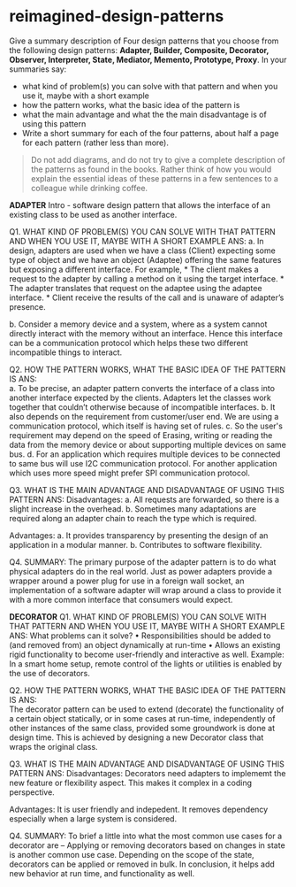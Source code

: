 # reimagined-design-patterns

Give a summary description of Four design patterns that you choose from the following design patterns: **Adapter,  Builder, Composite, Decorator, Observer, Interpreter, State, Mediator, Memento, Prototype, Proxy**. In your summaries say:

- what kind of problem(s) you can solve with that pattern and when you use it, maybe with a short example
- how the pattern works, what the basic idea of the pattern is
- what the main advantage and what the the main disadvantage is of using this pattern
- Write a short summary for each of the four patterns, about half a page for each pattern (rather less than more). 

> Do not add diagrams, and do not try to give a complete description of the patterns as found in the books. Rather think of how you would explain the essential ideas of these patterns in a few sentences to a colleague while drinking coffee.

**ADAPTER**
Intro - software design pattern that allows the interface of an existing class to be used as another interface.
 
Q1. WHAT KIND OF PROBLEM(S) YOU CAN SOLVE WITH THAT PATTERN AND WHEN YOU USE IT, MAYBE WITH A SHORT EXAMPLE
ANS:
a. In design, adapters are used when we have a class (Client) expecting some type of object and we have an object (Adaptee) offering the same features but exposing a different interface. For example, 
    * The client makes a request to the adapter by calling a method on it using the target interface.
    * The adapter translates that request on the adaptee using the adaptee interface.
    * Client receive the results of the call and is unaware of adapter’s presence.

b. Consider a memory device and a system, where as a system cannot directly interact with the memory without an interface.
Hence this interface can be a communication protocol which helps these two different incompatible things to interact.

Q2. HOW THE PATTERN WORKS, WHAT THE BASIC IDEA OF THE PATTERN IS
ANS:	
a. To be precise, an adapter pattern converts the interface of a class into another interface expected by the clients. Adapters let the classes work together that couldn’t otherwise because of incompatible interfaces.
b. It also depends on the requirement from customer/user end. We are using a communication protocol, which itself is having set of rules.
c. So the user's requirement may depend on the speed of Erasing, writing or reading the data from the memory device or about supporting multiple devices on same bus.
d. For an application which requires multiple devices to be connected to same bus will use I2C communication protocol.
   For another application which  uses more speed might prefer SPI communication protocol.

Q3. WHAT IS THE MAIN ADVANTAGE AND DISADVANTAGE OF USING THIS PATTERN 
ANS:
Disadvantages:
a. All requests are forwarded, so there is a slight increase in the overhead.
b. Sometimes many adaptations are required along an adapter chain to reach the type which is required.

Advantages:
a. It provides transparency by presenting the design of an application in a modular manner.
b. Contributes to software flexibility.

Q4. SUMMARY: The primary purpose of the adapter pattern is to do what physical adapters do in the real world. Just as power adapters provide a wrapper around a power plug for use in a foreign wall socket, an implementation of a software adapter will wrap around a class to provide it with a more common interface that consumers would expect.

**DECORATOR**
Q1. WHAT KIND OF PROBLEM(S) YOU CAN SOLVE WITH THAT PATTERN AND WHEN YOU USE IT, MAYBE WITH A SHORT EXAMPLE
ANS:
What problems can it solve?
•  Responsibilities should be added to (and removed from) an object dynamically at run-time
•  Allows an existing rigid functionality to become user-friendly and interactive as well.
Example: In a smart home setup, remote control of the lights or utilities is enabled by the use of decorators.

Q2. HOW THE PATTERN WORKS, WHAT THE BASIC IDEA OF THE PATTERN IS
ANS:	
The decorator pattern can be used to extend (decorate) the functionality of a certain object statically, or in some cases at run-time, independently of other instances of the same class, provided some groundwork is done at design time. This is achieved by designing a new Decorator class that wraps the original class.

Q3. WHAT IS THE MAIN ADVANTAGE AND DISADVANTAGE OF USING THIS PATTERN 
ANS:
Disadvantages:
Decorators need adapters to implememt the new feature or flexibility aspect. This makes it complex in a coding perspective.

Advantages:
It is user friendly and indepedent. It removes dependency especially when a large system is considered.

Q4. SUMMARY: To brief a little into what the most common use cases for a decorator are – 
Applying or removing decorators based on changes in state is another common use case. Depending on the scope of the state, decorators can be applied or removed in bulk.
In conclusion, it helps add new behavior at run time, and functionality as well.

